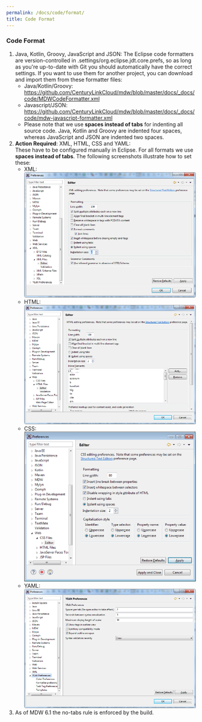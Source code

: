 ```yaml
---
permalink: /docs/code/format/
title: Code Format
---
```


### Code Format

1. Java, Kotlin, Groovy, JavaScript and JSON:
     The Eclipse code formatters are version-controlled in .settings/org.eclipse.jdt.core.prefs, 
     so as long as you're up-to-date with Git you should automatically have the correct settings. 
     If you want to use them for another project, you can download and import them from these formatter files:   
     - Java/Kotlin/Groovy: https://github.com/CenturyLinkCloud/mdw/blob/master/docs/_docs/code/MDWCodeFormatter.xml   
     - Javascript/JSON: https://github.com/CenturyLinkCloud/mdw/blob/master/docs/_docs/code/mdw-javascript-formatter.xml   
     - Please note that we use **spaces instead of tabs** for indenting all source code.  Java, Kotlin and Groovy 
       are indented four spaces, whereas JavaScript and JSON are indented two spaces.
2. **Action Required**: XML, HTML, CSS and YAML:  
     These have to be configured manually in Eclipse.  For all formats we use **spaces instead of tabs**.
     The following screenshots illustrate how to set these:  
     - XML:                                                    
      ![alt text](./images/xmlformat.png "xmlformat")
     - HTML:                                                           
      ![alt text](./images/htmlformat.png "htmlformat")
     - CSS:                                      
      ![alt text](./images/cssformat.png "cssformat")
     - YAML:                                      
      ![alt text](./images/yamlformat.png "yamlformat")
3. As of MDW 6.1 the no-tabs rule is enforced by the build. 
